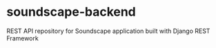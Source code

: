 # soundscape-backend
REST API repository for Soundscape application built with Django REST Framework
